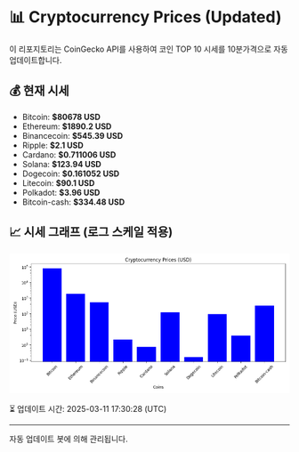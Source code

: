 
# 📊 Cryptocurrency Prices (Updated)

이 리포지토리는 CoinGecko API를 사용하여 코인 TOP 10 시세를 10분가격으로 자동 업데이트합니다.

## 💰 현재 시세
- Bitcoin: **$80678 USD**
- Ethereum: **$1890.2 USD**
- Binancecoin: **$545.39 USD**
- Ripple: **$2.1 USD**
- Cardano: **$0.711006 USD**
- Solana: **$123.94 USD**
- Dogecoin: **$0.161052 USD**
- Litecoin: **$90.1 USD**
- Polkadot: **$3.96 USD**
- Bitcoin-cash: **$334.48 USD**

## 📈 시세 그래프 (로그 스케일 적용)
![Crypto Prices](crypto_prices.png)

⏳ 업데이트 시간: 2025-03-11 17:30:28 (UTC)

---
자동 업데이트 봇에 의해 관리됩니다.
